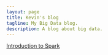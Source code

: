 ```yaml
---
layout: page
title: Kevin's blog
tagline: My Big Data blog.
description: A blog about big data.
---
```


[Introduction to Spark](/pages/introduction_spark)
